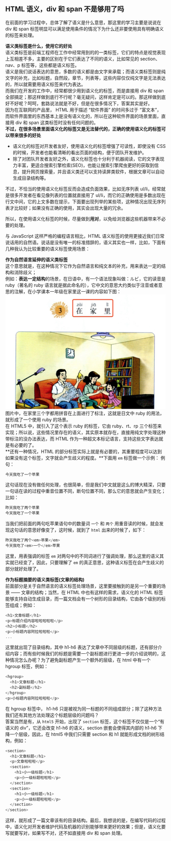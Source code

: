 ## HTML 语义，div 和 span 不是够用了吗
在前面的学习过程中，总体了解了语义是什么意思，那这里的学习主要是说说在 div 和 span 标签明显可以满足使用条件的情况下为什么还非要使用具有明确语义的标签来处理。

**语义类标签是什么，使用它的好处**  
语义类标签是前端工程师在工作中经常用到的的一类标签，它们的特点是视觉表现上互相差不多，主要的区别在于它们表达了不同的语义，比如常见的 section、nav、p 标签等，这些都是语义标签。  
语义是我们说话表达的意思，多数的语义都是由文字来承载；而语义类标签则是纯文字的补充，比如标题，自然段，章节，列表等，这些内容仅仅纯文字是无法表达的，所以就需要用语义标签来代为表达。  
而我们在开发的工作中，经常都很少用到语义化的标签，而是直接用 div 和 span 全部搞定；那这样做到底行不行呢？毫无疑问，这样肯定是可以的。那这样做到底好不好呢？呵呵，套路说法就是不好，但是在很多情况下，答案其实是好。  
因为在互联网的产品里， HTML 用于描述 “软件界面” 的时间多过于 “富文本”，而软件界面里的东西基本上是没有语义化的，所以在这种软件界面的场景里面，直接用 div 和 span 这类标签时没有任何问题的。  
**不过，在很多场景里面语义化的标签又是无法替代的，正确的使用语义化的标签可以带来很多的好处**  
- 语义化的标签对开发者友好，使用语义化的标签增强了可读性，即使没有 CSS 的时候，开发者也能看清晰的看出页面的结构，便于团队开发维护。
-  除了对团队开发者友好之外，语义化标签也十分利于机器阅读，它的文字表现力丰富，更适合搜索引擎检索(SEO)，也能让搜索引擎爬虫更好的获取到信息，提升网页搜索量，并且语义类还可以支持读屏类软件，根据文章可以自动生成目录结构等。  

不过，不恰当的使用语义化标签反而会造成负面效果，比如无序列表 ul/li，经常就是很多开发者在看见像列表的位置就直接用了 ul/li，而它的正确使用是多数出现在行文中间，它的上文多数在提示，下面要出现列举的某些项，这种情况出现无序列表才比较好；如果没有正确的使用，其实会出现大量的冗余。  

所以，在使用语义化标签的时候，尽量做到**用对**，以免给浏览器这些机器带来不必要的处理。   

与 JavaScript 这样严格的编程语言相比，HTML 语义标签的使用更接近我们日常说话用的自然语。说话是没有唯一的标准措辞的，语义其实也一样，比如，下面有几种我认为比较重要的语义标签使用场景：

**作为自然语言延伸的语义类标签**  
这个意思就是，在这种情况下它作为自然语言和纯文本的补充，用来表达一定的结构和消除歧义；   
例如：**表达一定结构**的场景，在日语中，有一个语法现象叫做：ルビ，它的读音是 ruby（著名的 ruby 语言就是据此命名的），它中文的意思大约类似于注音或者意思的注解，在小学课本一年级在家里这一课的内容如下图：
![23-1-表达一定结构](./images/23-1.jpg)
图片中，在家里三个字都用拼音在上面进行了标注，这就是日文中 ruby 的用法，就形成了一个使用 ruby 的场景。  
在 HTML5 中，就引入了这个表示 ruby 的标签，它由 ruby、rt、rp 三个标签来实现；所以说，这些情况里存在的语义，其实原本就存在，直接用纯文字处理这种带标注的没办法表达，而 HTML 作为一种超文本标记语言，支持这些文字表达就是有必要的了。   
**还有一种情况，HTML 的部分标签实际上就是有必要的，其重要程度可以达到如果没有这个标签，文字就会产生歧义的程度。**下面用 `em` 标签做一个示例：
例句：
``` javascript
今天我吃了一个苹果
```
这句话现在没有做任何处理，也很简单，但是我们中文就是这么的博大精深，只要一句话在读的过程中重音位置不同，断句位置不同，那么它的意思就会产生变化；比如：
``` javascript
昨天我吃了两个苹果
今天我吃了一个苹果
```
当我们把前面的两句吃苹果语句中的数量词 `一个` 和 `两个` 用重音读的时候，就会发现这句话的意思好像变了，这时候，就到了 `html` 出来的时候了，如下：
``` javascript
昨天我吃了两个<em>苹果</em>
今天我吃了<em>一个</em>苹果
```
这里，用表强调的标签 `em` 对两句中的不同词进行了强调处理，那么这里的语义其实就已经变了，因此，只要理解了 `em` 的真正意思，这种语义标签在会产生歧义的部分就好处理了。

**作为标题摘要的语义类标签(文章的结构)**   
前面部分是关于自然语言的语义标签处理场景，这里要接触到的是另一个重要的场景 —— 文章的结构；当然，在 HTML 中也有这样的需求，语义化的 HTML 标签能够支持自动生成目录，而一篇文档会有一个树形的目录结构，它由各个级别的标签组成；例如：
``` javascript
<h1>文章标题</h1>
<p>标题介绍内容啦啦啦啦啦</p>
<h2>小标题</h2>
<p>小标题内容阿拉啦啦啦</p>
...
```
这里就出现了目录结构，其中 h1-h6 表达了文章中不同层级的标题，还有部分介绍内容；而有些时候我们的标题是需要一个副标题进行更进一步的介绍说明的，这种情况怎么办呢？为了避免副标题产生一个额外的层级，在 html 中有一个 hgroup 标签，例如：
``` javascript
<hgroup>
  <h1>文章标题</h1>
  <h2>副标题</h2>
</hgroup>
<p>小标题内容阿拉啦啦啦</p>
```
在 hgroup 标签中， h1-h6 只是被视为同一标题的不同组成部分；除了这种方法我们还有其他方法处理这个标题层级的问题吗？   
答案当然是有，从 `html5` 开始，出现了 `section` 标签，这个标签不仅仅是一个“有语义的 div”，它还会改变 h1-h6 的语义，section 嵌套会使得其内部的 h1-h6 下降一个层级，因此，在 html5 中我们只需要 section 和 h1 就能形成文档的树形结构，例如：
``` javascript
<section>
  <h1>文章标题</h1>
  <p>文章啦啦啦</p>
  <section>
    <h1>小一级标题</h1>
    <p>小一级标题啦啦啦</p>
  </section>
  <section>
    <h1>小一级标题</h1>
    <p>小一级标题啦啦啦</p>
  </section>
</section>
```
这样，就形成了一篇文章该有的目录结构。最后，我想说的是，在编写代码的过程中，语义化对开发者维护代码及机器的识别能够带来更好的效果；但是，语义化要写就要写对，如果写不对，还不如直接用 div 和 span 处理。
